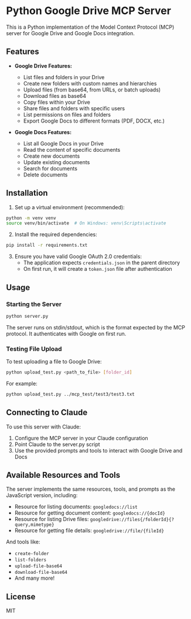 # Python Google Drive MCP Server

This is a Python implementation of the Model Context Protocol (MCP) server for Google Drive and Google Docs integration.

## Features

- **Google Drive Features:**
  - List files and folders in your Drive
  - Create new folders with custom names and hierarchies
  - Upload files (from base64, from URLs, or batch uploads)
  - Download files as base64
  - Copy files within your Drive
  - Share files and folders with specific users
  - List permissions on files and folders
  - Export Google Docs to different formats (PDF, DOCX, etc.)

- **Google Docs Features:**
  - List all Google Docs in your Drive
  - Read the content of specific documents
  - Create new documents
  - Update existing documents
  - Search for documents
  - Delete documents

## Installation

1. Set up a virtual environment (recommended):

```bash
python -m venv venv
source venv/bin/activate  # On Windows: venv\Scripts\activate
```

2. Install the required dependencies:

```bash
pip install -r requirements.txt
```

3. Ensure you have valid Google OAuth 2.0 credentials:
   - The application expects `credentials.json` in the parent directory
   - On first run, it will create a `token.json` file after authentication

## Usage

### Starting the Server

```bash
python server.py
```

The server runs on stdin/stdout, which is the format expected by the MCP protocol. It authenticates with Google on first run.

### Testing File Upload

To test uploading a file to Google Drive:

```bash
python upload_test.py <path_to_file> [folder_id]
```

For example:

```bash
python upload_test.py ../mcp_test/test3/test3.txt
```

## Connecting to Claude

To use this server with Claude:

1. Configure the MCP server in your Claude configuration
2. Point Claude to the server.py script
3. Use the provided prompts and tools to interact with Google Drive and Docs

## Available Resources and Tools

The server implements the same resources, tools, and prompts as the JavaScript version, including:

- Resource for listing documents: `googledocs://list`
- Resource for getting document content: `googledocs://{docId}`
- Resource for listing Drive files: `googledrive://files{/folderId}{?query,mimetype}`
- Resource for getting file details: `googledrive://file/{fileId}`

And tools like:
- `create-folder`
- `list-folders`
- `upload-file-base64`
- `download-file-base64`
- And many more!

## License

MIT